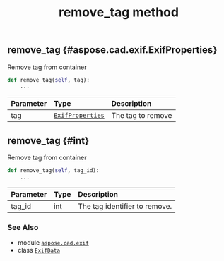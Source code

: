 ﻿---
title: remove_tag method
second_title: Aspose.CAD for Python via .NET API References
description: 
type: docs
weight: 20
url: /python-net/aspose.cad.exif/exifdata/remove_tag/
is_root: false
---

## remove_tag {#aspose.cad.exif.ExifProperties}

Remove tag from container



```python
def remove_tag(self, tag):
    ...
```


| Parameter | Type | Description |
| :- | :- | :- |
| tag | [`ExifProperties`](/cad/python-net/aspose.cad.exif/exifproperties) | The tag to remove |


## remove_tag {#int}

Remove tag from container



```python
def remove_tag(self, tag_id):
    ...
```


| Parameter | Type | Description |
| :- | :- | :- |
| tag_id | int | The tag identifier to remove. |



### See Also
* module [`aspose.cad.exif`](../../)
* class [`ExifData`](/cad/python-net/aspose.cad.exif/exifdata)
